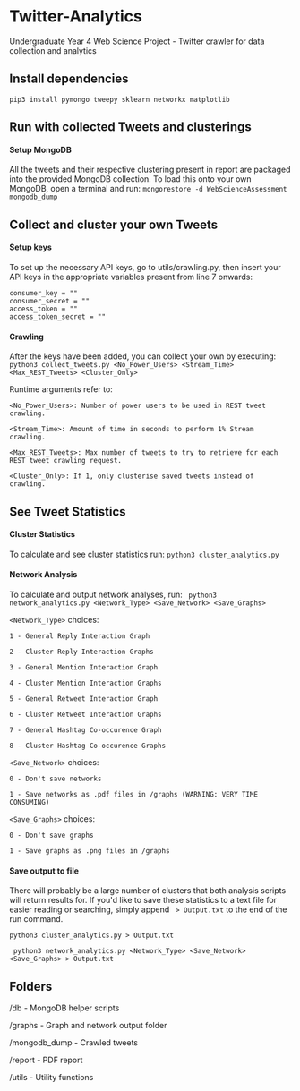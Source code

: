 # Twitter-Analytics
Undergraduate Year 4 Web Science Project - Twitter crawler for data collection and analytics

## Install dependencies

```
pip3 install pymongo tweepy sklearn networkx matplotlib
```

## Run with collected Tweets and clusterings

#### Setup MongoDB

All the tweets and their respective clustering present in report are packaged into the provided MongoDB collection. To load this onto your own MongoDB, open a terminal and run:
```mongorestore -d WebScienceAssessment mongodb_dump```

## Collect and cluster your own Tweets 

#### Setup keys
To set up the necessary API keys, go to utils/crawling.py, then insert your API keys in the appropriate variables present from line 7 onwards:
```
consumer_key = ""
consumer_secret = ""
access_token = ""
access_token_secret = ""
```

#### Crawling
After the keys have been added, you can collect your own by executing: ```python3 collect_tweets.py <No_Power_Users> <Stream_Time> <Max_REST_Tweets> <Cluster_Only>```

Runtime arguments refer to:

	<No_Power_Users>: Number of power users to be used in REST tweet crawling.

	<Stream_Time>: Amount of time in seconds to perform 1% Stream crawling.

	<Max_REST_Tweets>: Max number of tweets to try to retrieve for each REST tweet crawling request.

	<Cluster_Only>: If 1, only clusterise saved tweets instead of crawling.

## See Tweet Statistics

#### Cluster Statistics

To calculate and see cluster statistics run: ```python3 cluster_analytics.py```

#### Network Analysis

To calculate and output network analyses, run: ``` python3 network_analytics.py <Network_Type> <Save_Network> <Save_Graphs>```

```<Network_Type>``` choices:

	1 - General Reply Interaction Graph

	2 - Cluster Reply Interaction Graphs

	3 - General Mention Interaction Graph

	4 - Cluster Mention Interaction Graphs

	5 - General Retweet Interaction Graph

	6 - Cluster Retweet Interaction Graphs

	7 - General Hashtag Co-occurence Graph

	8 - Cluster Hashtag Co-occurence Graphs

```<Save_Network>``` choices:

	0 - Don't save networks

	1 - Save networks as .pdf files in /graphs (WARNING: VERY TIME CONSUMING)

```<Save_Graphs>``` choices:

	0 - Don't save graphs

	1 - Save graphs as .png files in /graphs
	
#### Save output to file

There will probably be a large number of clusters that both analysis scripts will return results for. If you'd like to save these statistics to a text file for easier reading or searching, simply append ``` > Output.txt``` to the end of the run command.

```python3 cluster_analytics.py > Output.txt```

``` python3 network_analytics.py <Network_Type> <Save_Network> <Save_Graphs> > Output.txt```

## Folders

/db - MongoDB helper scripts

/graphs - Graph and network output folder

/mongodb_dump - Crawled tweets 

/report - PDF report

/utils - Utility functions
